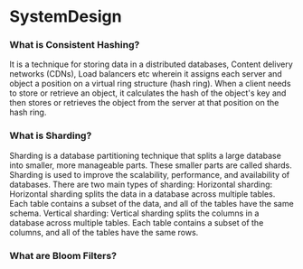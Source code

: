 # SystemDesign

### What is Consistent Hashing?
It is a technique for storing data in a distributed databases, Content delivery networks (CDNs), Load balancers etc wherein it assigns each server and object a position on a virtual ring structure (hash ring). When a client needs to store or retrieve an object, it calculates the hash of the object's key and then stores or retrieves the object from the server at that position on the hash ring.


### What is Sharding?
Sharding is a database partitioning technique that splits a large database into smaller, more manageable parts. These smaller parts are called shards. Sharding is used to improve the scalability, performance, and availability of databases. There are two main types of sharding: 
Horizontal sharding: Horizontal sharding splits the data in a database across multiple tables. Each table contains a subset of the data, and all of the tables have the same schema.
Vertical sharding: Vertical sharding splits the columns in a database across multiple tables. Each table contains a subset of the columns, and all of the tables have the same rows.


### What are Bloom Filters?
